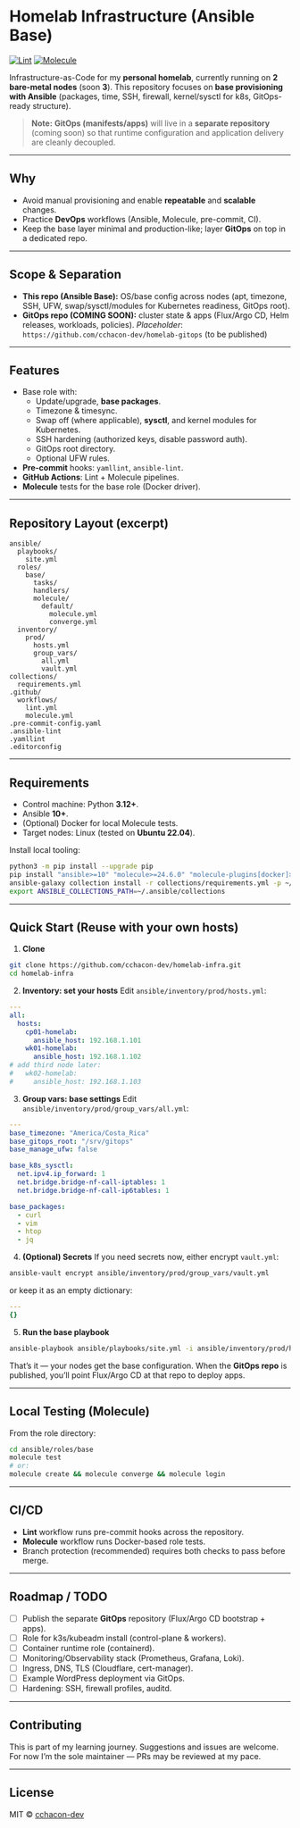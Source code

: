 # Homelab Infrastructure (Ansible Base)

[![Lint](https://github.com/cchacon-dev/homelab-infra/actions/workflows/lint.yml/badge.svg)](https://github.com/cchacon-dev/homelab-infra/actions/workflows/lint.yml)
[![Molecule](https://github.com/cchacon-dev/homelab-infra/actions/workflows/molecule.yml/badge.svg)](https://github.com/cchacon-dev/homelab-infra/actions/workflows/molecule.yml)

Infrastructure-as-Code for my **personal homelab**, currently running on **2 bare‑metal nodes** (soon **3**).
This repository focuses on **base provisioning with Ansible** (packages, time, SSH, firewall, kernel/sysctl for k8s, GitOps-ready structure).
> **Note:** **GitOps (manifests/apps)** will live in a **separate repository** (coming soon) so that runtime configuration and application delivery are cleanly decoupled.

---

## Why
- Avoid manual provisioning and enable **repeatable** and **scalable** changes.
- Practice **DevOps** workflows (Ansible, Molecule, pre-commit, CI).
- Keep the base layer minimal and production-like; layer **GitOps** on top in a dedicated repo.

---

## Scope & Separation
- **This repo (Ansible Base):** OS/base config across nodes (apt, timezone, SSH, UFW, swap/sysctl/modules for Kubernetes readiness, GitOps root).
- **GitOps repo (COMING SOON):** cluster state & apps (Flux/Argo CD, Helm releases, workloads, policies).
  _Placeholder_: `https://github.com/cchacon-dev/homelab-gitops` (to be published)

---

## Features
- Base role with:
  - Update/upgrade, **base packages**.
  - Timezone & timesync.
  - Swap off (where applicable), **sysctl**, and kernel modules for Kubernetes.
  - SSH hardening (authorized keys, disable password auth).
  - GitOps root directory.
  - Optional UFW rules.
- **Pre-commit** hooks: `yamllint`, `ansible-lint`.
- **GitHub Actions**: Lint + Molecule pipelines.
- **Molecule** tests for the base role (Docker driver).

---

## Repository Layout (excerpt)
```
ansible/
  playbooks/
    site.yml
  roles/
    base/
      tasks/
      handlers/
      molecule/
        default/
          molecule.yml
          converge.yml
  inventory/
    prod/
      hosts.yml
      group_vars/
        all.yml
        vault.yml
collections/
  requirements.yml
.github/
  workflows/
    lint.yml
    molecule.yml
.pre-commit-config.yaml
.ansible-lint
.yamllint
.editorconfig
```

---

## Requirements
- Control machine: Python **3.12+**.
- Ansible **10+**.
- (Optional) Docker for local Molecule tests.
- Target nodes: Linux (tested on **Ubuntu 22.04**).

Install local tooling:
```bash
python3 -m pip install --upgrade pip
pip install "ansible>=10" "molecule>=24.6.0" "molecule-plugins[docker]>=23.5.0" "pytest>=7" "docker>=7"
ansible-galaxy collection install -r collections/requirements.yml -p ~/.ansible/collections
export ANSIBLE_COLLECTIONS_PATH=~/.ansible/collections
```

---

## Quick Start (Reuse with your own hosts)

1) **Clone**
```bash
git clone https://github.com/cchacon-dev/homelab-infra.git
cd homelab-infra
```

2) **Inventory: set your hosts**
Edit `ansible/inventory/prod/hosts.yml`:
```yaml
---
all:
  hosts:
    cp01-homelab:
      ansible_host: 192.168.1.101
    wk01-homelab:
      ansible_host: 192.168.1.102
# add third node later:
#   wk02-homelab:
#     ansible_host: 192.168.1.103
```

3) **Group vars: base settings**
Edit `ansible/inventory/prod/group_vars/all.yml`:
```yaml
---
base_timezone: "America/Costa_Rica"
base_gitops_root: "/srv/gitops"
base_manage_ufw: false

base_k8s_sysctl:
  net.ipv4.ip_forward: 1
  net.bridge.bridge-nf-call-iptables: 1
  net.bridge.bridge-nf-call-ip6tables: 1

base_packages:
  - curl
  - vim
  - htop
  - jq
```

4) **(Optional) Secrets**
If you need secrets now, either encrypt `vault.yml`:
```bash
ansible-vault encrypt ansible/inventory/prod/group_vars/vault.yml
```
or keep it as an empty dictionary:
```yaml
---
{}
```

5) **Run the base playbook**
```bash
ansible-playbook ansible/playbooks/site.yml -i ansible/inventory/prod/hosts.yml
```

That’s it — your nodes get the base configuration.
When the **GitOps repo** is published, you’ll point Flux/Argo CD at that repo to deploy apps.

---

## Local Testing (Molecule)
From the role directory:
```bash
cd ansible/roles/base
molecule test
# or:
molecule create && molecule converge && molecule login
```

---

## CI/CD
- **Lint** workflow runs pre-commit hooks across the repository.
- **Molecule** workflow runs Docker-based role tests.
- Branch protection (recommended) requires both checks to pass before merge.

---

## Roadmap / TODO
- [ ] Publish the separate **GitOps** repository (Flux/Argo CD bootstrap + apps).
- [ ] Role for k3s/kubeadm install (control-plane & workers).
- [ ] Container runtime role (containerd).
- [ ] Monitoring/Observability stack (Prometheus, Grafana, Loki).
- [ ] Ingress, DNS, TLS (Cloudflare, cert-manager).
- [ ] Example WordPress deployment via GitOps.
- [ ] Hardening: SSH, firewall profiles, auditd.

---

## Contributing
This is part of my learning journey. Suggestions and issues are welcome.
For now I’m the sole maintainer — PRs may be reviewed at my pace.

---

## License
MIT © [cchacon-dev](https://github.com/cchacon-dev)
